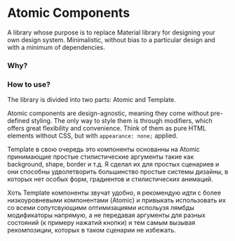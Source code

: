 # Atomic Components

A library whose purpose is to replace Material library for designing your own design system. Minimalistic, without bias to a particular design and with a minimum of dependencies.

### Why?

### How to use?

The library is divided into two parts: Atomic and Template. 

Atomic components are design-agnostic, meaning they come without pre-defined styling. The only way to style them is through modifiers, which offers great flexibility and convenience. Think of them as pure HTML elements without CSS, but with `appearance: none;` applied.

Template в свою очередь это компоненты основанны на Atomic принимающие простые стилистические аргументы такие как background, shape, border и т.д. Я сделал их для простых сценариев и они способны удволетворить большинство простые системы дизайны, в которых нет особых форм, градиентов и стилистических анимаций.

Хоть Template компоненты звучат удобно, я рекомендую идти с более низкоуровневыми компонентами (Atomic) и привыкать использовать их со всеми сопутсвующими оптимизациями испольузя лямбды модификаторы напрямую, а не передавая аргументы для разных состояний (к примеру нажатий кнопки) и тем самым вызывая рекомпозиции, которых в таком сценарии не избежать.